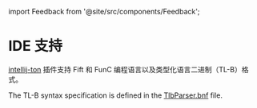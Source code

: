 import Feedback from '@site/src/components/Feedback';

# IDE 支持

[intellij-ton](https://github.com/andreypfau/intellij-ton) 插件支持 Fift 和 FunC 编程语言以及类型化语言二进制（TL-B）格式。

The TL-B syntax specification is defined in the [TlbParser.bnf](https://github.com/ton-blockchain/intellij-ton/blob/main/modules/tlb/src/org/ton/intellij/tlb/parser/TlbParser.bnf) file. <Feedback />
